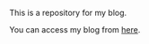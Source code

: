 This is a repository for my blog.

You can access my blog from [here](https://brainvader.github.io/brain-space/).
